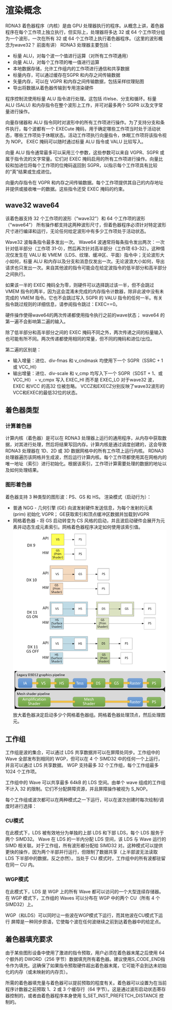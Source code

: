 # 渲染概念
RDNA3 着色器程序（内核）是由 GPU 处理器执行的程序。从概念上讲，着色器程序在每个工作项上独立执行，但实际上，处理器将多达 32 或 64 个工作项分组为一个波形，一次在所有 32 或 64 个工作项上执行着色器程序。（这里的波形概念为wave32？  前面有讲）
RDNA3 处理器主要包括：
* 标量 ALU，对每个波一个值进行运算（对所有工作项通用）
* 向量 ALU，对每个工作项的唯一值进行运算
* 本地数据存储，允许工作组内的工作项进行通信和共享数据
* 标量内存，可以通过缓存在SGPR 和内存之间传输数据
* 矢量内存，可以在 VGPR 和内存之间传输数据，包括采样纹理贴图
* 导出将数据从着色器传输到专用渲染硬件

程序控制流使用标量 ALU 指令进行处理。这包括 if/else、分支和循环。标量 ALU (SALU) 和内存指令在整个波形上工作，并可对最多两个 SGPR 以及文字常量进行操作。

向量存储器和 ALU 指令同时对波形中的所有工作项进行操作。为了支持分支和条件执行，每个波都有一个 EXECute 掩码，用于确定哪些工作项当时处于活动状态，哪些工作项处于休眠状态。活动工作项执行向量指令，休眠工作项将该指令视为 NOP。 EXEC 掩码可以随时通过标量 ALU 指令或 VALU 比较写入。

向量 ALU 指令通常最多可以采用三个参数，这些参数可以来自 VGPR、SGPR 或属于指令流的文字常量。它们对 EXEC 掩码启用的所有工作项进行操作。向量比较和加进位将每个工作项的位掩码返回到 SGPR，以指示每个工作项具有比较的“真”结果或生成进位。

向量内存指令在 VGPR 和内存之间传输数据。每个工作项提供其自己的内存地址并提供或接收唯一的数据。这些指令还受 EXEC 掩码的约束。
## wave32 wave64
该着色器支持 32 个工作项的波形（“wave32”）和 64 个工作项的波形（“wave64”）
所有操作都支持这两种波形尺寸，但着色器程序必须针对特定波形尺寸进行编译和运行，无论任何给定波形中有多少工作项处于活动状态。

Wave32 波每条指令最多发出一次。 Wave64 波通常将每条指令发出两次：一次针对低半部分（工作项 31-0），然后再次针对高半部分（工作项 63-32）。这种情况仅发生在 VALU 和 VMEM（LDS、纹理、缓冲区、平面）指令中；无论波形大小如何，标量 ALU 和内存以及分支和消息仅发出一次。无论波浪大小如何，导出请求也只发出一次。来自其他波的指令可能会在给定波指令的低半部分和高半部分之间执行。

如果该一半的 EXEC 掩码全为零，则硬件可以选择跳过该一半，但不会跳过 VMEM 指令的两半，因为这会混淆未完成的内存指令计数器，除非此波中没有未完成的 VMEM 指令。它也不会跳过写入 SGPR 的 VALU 指令的任何一半。有关指令跳过规则的详细信息，请参阅指令跳过：EXEC==0。

硬件操作使得wave64的两次传递都使用指令执行之前的wave状态； wave64 的第一遍不会影响第二遍的输入。

除了低半部分和高半部分之间的 EXEC 掩码不同之外，两次传递之间的标量输入也可能有所不同。两次传递都使用相同的常量，但不同的掩码和进位/出位。

第二遍的区别是：
* 输入增量：进位、div-fmas 和 v_cndmask 均使用下一个 SGPR（SSRC + 1 或 VCC_HI） 
* 输出增量：进位、div-scale 和 v_cmp 均写入下一个 SGPR（SDST + 1、或 VCC_HI） ◦ v_cmpx 写入 EXEC_HI 而不是 EXEC_LO
对于wave32 波，EXEC 和VCC 的高32 位被忽略。 VCCZ和EXECZ分别反映了wave32波形的VCC和EXEC的最低32位的状态。
## 着色器类型
### 计算着色器
计算内核（着色器）是可以在 RDNA3 处理器上运行的通用程序，从内存中获取数据，对其进行处理，然后将结果写回内存。计算内核是通过调度创建的，这会导致 RDNA3 处理器在 1D、2D 或 3D 数据网格中的所有工作项上运行内核。 RDNA3 处理器遍历该网格并生成波，然后运行计算内核。每个工作项都使用其在网格内的唯一地址（索引）进行初始化。根据该索引，工作项计算需要处理的数据的地址以及如何处理结果。
### 图形着色器
着色器支持 3 种类型的图形波：PS、GS 和 HS。
渲染模式（启动行为）：
* 普通 NGG - 几何引擎 (GE) 向波发射硬件发送信息，为每个发射的元素 (prim) 初始化 VGPR； GE获取索引和顶点缓冲区数据并加载到VGPR
* 网格着色器 - 将 GS 启动转变为 CS 风格的启动，并且波启动硬件会展开为元素并动态生成元素索引。网格着色器程序决定如何使用该索引值。
![](assets/17088691850759.jpg)
放大着色器决定启动多少个网格着色器组。网格着色器处理顶点，然后处理图元。
## 工作组
工作组是波的集合，可以通过 LDS 共享数据并可以在屏障处同步。工作组中的 Wave 全部发布到相同的 WGP，但可以在 4 个 SIMD32 中的任何一个上运行，并且可以通过 LDS 共享数据。 WGP 支持最多 32 个工作组，每个工作组最多 1024 个工作项。

工作组中的 Wave 可以共享最多 64kB 的 LDS 空间。由单个 wave 组成的工作组不计入 32 的限制。它们不分配屏障资源，并且屏障操作被视为 S_NOP。

每个工作组或波次都可以在两种模式之一下运行，可以在波次创建时每次绘制/调度时进行选择：

### CU模式
在此模式下，LDS 被有效地分为单独的上部 LDS 和下部 LDS，每个 LDS 服务于两个 SIMD32。 Wave 在 LDS 的一半内分配 LDS 空间，该 LDS 与 Wave 运行的 SIMD 相关联。对于工作组，所有波形都分配给 SIMD32 对。这种模式可以提供更快的操作，因为两个半部并行运行，但限制了数据共享（上半部波无法读取 LDS 下半部中的数据，反之亦然）。当处于 CU 模式时，工作组中的所有波都驻留在同一 CU 内。
### WGP模式
在此模式下，LDS 是 WGP 上的所有 Wave 都可以访问的一个大型连续存储器。在 WGP 模式下，工作组的 Waves 可以分布在 WGP 中的两个 CU（所有 4 个 SIMD32）上。

WGP（和LDS）可以同时让一些波在WGP模式下运行，而其他波在CU模式下运行
屏障是一种同步原语，它使每个波在任何波继续之前到达着色器中的给定点。
## 着色器填充要求
由于某些图形设备中使用了激进的指令预取，用户必须在着色器末尾之后使用 64 个额外的 DWORD（256 字节）数据填充所有着色器。建议使用S_CODE_END指令作为填充。这确保了如果指令预取硬件超出着色器末尾，它可能不会到达未初始化的内存（或未映射的内存页）。

所需的着色器填充量与着色器可以提前预取的程度有关。着色器可以设置为在当前程序计数器之前预取 1、2 或 3 个缓存行（64 字节）。这是通过波形启动状态寄存器控制的，或者由着色器程序本身使用 S_SET_INST_PREFETCH_DISTANCE 控制的。